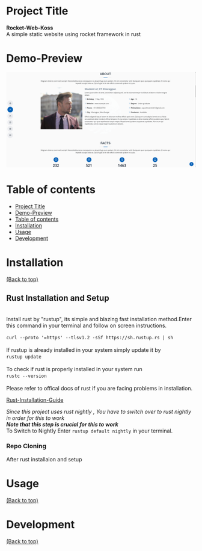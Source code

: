 # Project Title #
**Rocket-Web-Koss**
<br />A simple static website using rocket framework in rust

# Demo-Preview

![alt text](https://github.com/chinsaw/rocket-web-koss/blob/master/clip2.png?raw=true)

# Table of contents

- [Project Title](#project-title)
- [Demo-Preview](#demo-preview)
- [Table of contents](#table-of-contents)
- [Installation](#installation)
- [Usage](#usage)
- [Development](#development)


# Installation
[(Back to top)](#table-of-contents)

## Rust Installation and Setup ##
<br />Install rust by "rustup", its simple and blazing fast installation method.Enter this command in your terminal and
follow on screen instructions.
<br />

`curl --proto '=https' --tlsv1.2 -sSf https://sh.rustup.rs | sh
`
<br /><br /> If rustup is already installed in your system simply update it by 
<br />
```rustup update```
<br /><br /> To check if rust is properly installed in your system run
<br />
```rustc --version```
<br /><br />
Please refer to offical docs of rust if you are facing problems in installation.
<br />

[Rust-Installation-Guide](https://www.rust-lang.org/tools/install)

*Since this project uses rust nightly , You have to switch over to rust nightly in order for this to work*
<br />*__Note that this step is crucial for this to work__*
<br /> To Switch to Nightly Enter ```rustup default nightly``` in your terminal.

### Repo Cloning ###

After rust installaion and setup


# Usage
[(Back to top)](#table-of-contents)

# Development
[(Back to top)](#table-of-contents)

